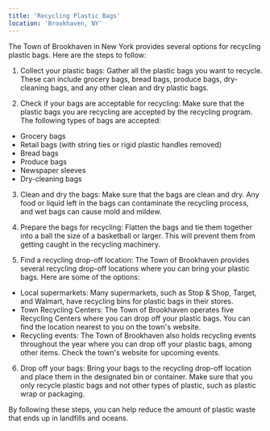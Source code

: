 ```yaml
---
title: 'Recycling Plastic Bags'
location: 'Brookhaven, NY'
---
```


The Town of Brookhaven in New York provides several options for recycling plastic bags. Here are the steps to follow:

1. Collect your plastic bags: Gather all the plastic bags you want to recycle. These can include grocery bags, bread bags, produce bags, dry-cleaning bags, and any other clean and dry plastic bags.

2. Check if your bags are acceptable for recycling: Make sure that the plastic bags you are recycling are accepted by the recycling program. The following types of bags are accepted:

-   Grocery bags
-   Retail bags (with string ties or rigid plastic handles removed)
-   Bread bags
-   Produce bags
-   Newspaper sleeves
-   Dry-cleaning bags

3. Clean and dry the bags: Make sure that the bags are clean and dry. Any food or liquid left in the bags can contaminate the recycling process, and wet bags can cause mold and mildew.

4. Prepare the bags for recycling: Flatten the bags and tie them together into a ball the size of a basketball or larger. This will prevent them from getting caught in the recycling machinery.

5. Find a recycling drop-off location: The Town of Brookhaven provides several recycling drop-off locations where you can bring your plastic bags. Here are some of the options:

-   Local supermarkets: Many supermarkets, such as Stop & Shop, Target, and Walmart, have recycling bins for plastic bags in their stores.
-   Town Recycling Centers: The Town of Brookhaven operates five Recycling Centers where you can drop off your plastic bags. You can find the location nearest to you on the town's website.
-   Recycling events: The Town of Brookhaven also holds recycling events throughout the year where you can drop off your plastic bags, among other items. Check the town's website for upcoming events.

6. Drop off your bags: Bring your bags to the recycling drop-off location and place them in the designated bin or container. Make sure that you only recycle plastic bags and not other types of plastic, such as plastic wrap or packaging.

By following these steps, you can help reduce the amount of plastic waste that ends up in landfills and oceans.
